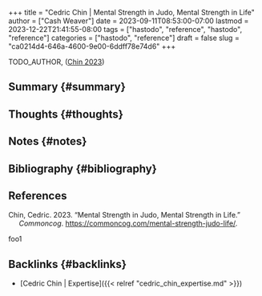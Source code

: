 +++
title = "Cedric Chin | Mental Strength in Judo, Mental Strength in Life"
author = ["Cash Weaver"]
date = 2023-09-11T08:53:00-07:00
lastmod = 2023-12-22T21:41:55-08:00
tags = ["hastodo", "reference", "hastodo", "reference"]
categories = ["hastodo", "reference"]
draft = false
slug = "ca0214d4-646a-4600-9e00-6ddff78e74d6"
+++

TODO_AUTHOR, (<a href="#citeproc_bib_item_1">Chin 2023</a>)


## Summary {#summary}


## Thoughts {#thoughts}


## Notes {#notes}


## Bibliography {#bibliography}

## References

<style>.csl-entry{text-indent: -1.5em; margin-left: 1.5em;}</style><div class="csl-bib-body">
  <div class="csl-entry"><a id="citeproc_bib_item_1"></a>Chin, Cedric. 2023. “Mental Strength in Judo, Mental Strength in Life.” <i>Commoncog</i>. <a href="https://commoncog.com/mental-strength-judo-life/">https://commoncog.com/mental-strength-judo-life/</a>.</div>
</div>

foo1


## Backlinks {#backlinks}

-   [Cedric Chin | Expertise]({{< relref "cedric_chin_expertise.md" >}})
